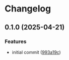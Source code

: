 # Changelog

## 0.1.0 (2025-04-21)


### Features

* initial commit ([993a19c](https://github.com/appcited/cli-sh/commit/993a19c6cf785e6b5c7f0afcbae836cff6447674))
